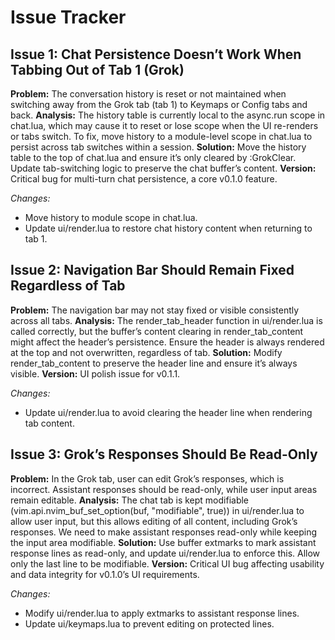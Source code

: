 # Issue Tracker
## Issue 1: Chat Persistence Doesn’t Work When Tabbing Out of Tab 1 (Grok)
**Problem:** The conversation history is reset or not maintained when switching away from the Grok tab (tab 1) to Keymaps or Config tabs and back.
**Analysis:** The history table is currently local to the async.run scope in chat.lua, which may cause it to reset or lose scope when the UI re-renders or tabs switch. To fix, move history to a module-level scope in chat.lua to persist across tab switches within a session.
**Solution:** Move the history table to the top of chat.lua and ensure it’s only cleared by :GrokClear. Update tab-switching logic to preserve the chat buffer’s content.
**Version:** Critical bug for multi-turn chat persistence, a core v0.1.0 feature.

*Changes:*
- Move history to module scope in chat.lua.
- Update ui/render.lua to restore chat history content when returning to tab 1.

## Issue 2: Navigation Bar Should Remain Fixed Regardless of Tab
**Problem:** The navigation bar may not stay fixed or visible consistently across all tabs.
**Analysis:** The render_tab_header function in ui/render.lua is called correctly, but the buffer’s content clearing in render_tab_content might affect the header’s persistence. Ensure the header is always rendered at the top and not overwritten, regardless of tab.
**Solution:** Modify render_tab_content to preserve the header line and ensure it’s always visible.
**Version:** UI polish issue for v0.1.1.

*Changes:*
- Update ui/render.lua to avoid clearing the header line when rendering tab content.

## Issue 3: Grok’s Responses Should Be Read-Only
**Problem:** In the Grok tab, user can edit Grok’s responses, which is incorrect. Assistant responses should be read-only, while user input areas remain editable.
**Analysis:** The chat tab is kept modifiable (vim.api.nvim_buf_set_option(buf, "modifiable", true)) in ui/render.lua to allow user input, but this allows editing of all content, including Grok’s responses. We need to make assistant responses read-only while keeping the input area modifiable. 
**Solution:** Use buffer extmarks to mark assistant response lines as read-only, and update ui/render.lua to enforce this. Allow only the last line to be modifiable.
**Version:** Critical UI bug affecting usability and data integrity for v0.1.0’s UI requirements.

*Changes:*

- Modify ui/render.lua to apply extmarks to assistant response lines.
- Update ui/keymaps.lua to prevent editing on protected lines.
